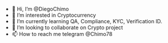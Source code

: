 - 👋 Hi, I’m @DiegoChimo
- 👀 I’m interested in Cryptocurrency
- 🌱 I’m currently learning QA, Compliance, KYC, Verification ID.
- 💞️ I’m looking to collaborate on Crypto project
- 📫 How to reach me telegram @Chimo78

<!---
DiegoChimo/DiegoChimo is a ✨ special ✨ repository because its `README.md` (this file) appears on your GitHub profile.
You can click the Preview link to take a look at your changes.
--->
